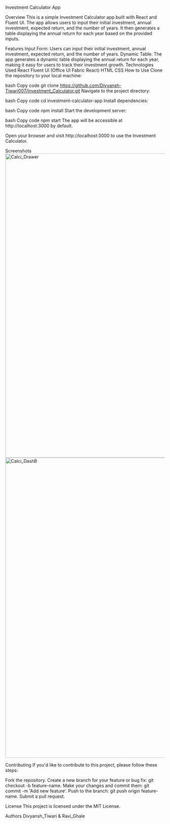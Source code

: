 Investment Calculator App

Overview
This is a simple Investment Calculator app built with React and Fluent UI. The app allows users to input their initial investment, annual investment, expected return, and the number of years. It then generates a table displaying the annual return for each year based on the provided inputs.

Features
Input Form: Users can input their initial investment, annual investment, expected return, and the number of years.
Dynamic Table: The app generates a dynamic table displaying the annual return for each year, making it easy for users to track their investment growth.
Technologies Used
React
Fluent UI (Office UI Fabric React)
HTML
CSS
How to Use
Clone the repository to your local machine:

bash
Copy code
git clone https://github.com/Divyansh-Tiwari007/Investment_Calculator.git
Navigate to the project directory:

bash
Copy code
cd investment-calculator-app
Install dependencies:

bash
Copy code
npm install
Start the development server:

bash
Copy code
npm start
The app will be accessible at http://localhost:3000 by default.

Open your browser and visit http://localhost:3000 to use the Investment Calculator.

Screenshots
<img width="958" alt="Calci_Drawer" src="https://github.com/Divyansh-Tiwari007/Investment_Calculator/assets/100523739/1b9694ce-b5e8-4545-a511-413c5c721d84">
<img width="945" alt="Calci_DashB" src="https://github.com/Divyansh-Tiwari007/Investment_Calculator/assets/100523739/35651770-af30-44cd-aa05-6c1498673b7e">

Contributing
If you'd like to contribute to this project, please follow these steps:

Fork the repository.
Create a new branch for your feature or bug fix: git checkout -b feature-name.
Make your changes and commit them: git commit -m 'Add new feature'.
Push to the branch: git push origin feature-name.
Submit a pull request.

License
This project is licensed under the MIT License.

Authors 
Divyansh_Tiwari & Ravi_Ghale
